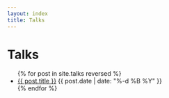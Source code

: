 ```yaml
---
layout: index
title: Talks
---
```


# Talks

<ul>
{% for post in site.talks reversed %}
<li>
<a href="{{ post.url }}">{{ post.title }}</a>
<span class="date">{{ post.date | date: "%-d %B %Y" }}</span>
</li>
{% endfor %}
</ul>